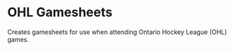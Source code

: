 OHL Gamesheets
==============

Creates gamesheets for use when attending Ontario Hockey League (OHL) games.
